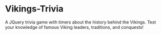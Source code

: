 # Vikings-Trivia

A JQuery trivia game with timers about the history behind the Vikings. Test your knowledge of famous Viking leaders, traditions, and conquests!
